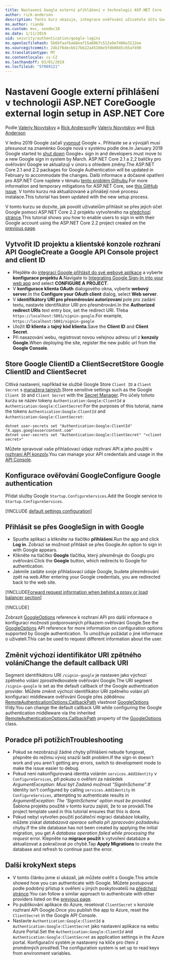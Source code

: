 ```yaml
---
title: Nastavení Google externí přihlášení v technologii ASP.NET Core
author: rick-anderson
description: Tento kurz ukazuje, integrace ověřování uživatele účtu Google do stávající aplikace ASP.NET Core.
ms.author: riande
ms.custom: mvc, seodec18
ms.date: 1/11/2019
uid: security/authentication/google-logins
ms.openlocfilehash: 5b6bfaafba68eaf15a60b7c512a9e7406e3112ee
ms.sourcegitcommit: 24b1f6decbb17bb22a45166e5fdb0845c65af498
ms.translationtype: MT
ms.contentlocale: cs-CZ
ms.lasthandoff: 03/01/2019
ms.locfileid: "57069121"
---
```

# <a name="google-external-login-setup-in-aspnet-core"></a><span data-ttu-id="e45b6-103">Nastavení Google externí přihlášení v technologii ASP.NET Core</span><span class="sxs-lookup"><span data-stu-id="e45b6-103">Google external login setup in ASP.NET Core</span></span>

<span data-ttu-id="e45b6-104">Podle [Valeriy Novytskyy](https://github.com/01binary) a [Rick Anderson](https://twitter.com/RickAndMSFT)</span><span class="sxs-lookup"><span data-stu-id="e45b6-104">By [Valeriy Novytskyy](https://github.com/01binary) and [Rick Anderson](https://twitter.com/RickAndMSFT)</span></span>

<span data-ttu-id="e45b6-105">V lednu 2019 Google začali [vypnout](https://developers.google.com/+/api-shutdown) Google +. Přihlaste se a vývojáři musí přesunout na znaménko Google nová v systému podle dne.</span><span class="sxs-lookup"><span data-stu-id="e45b6-105">In January 2019 Google started to [shut down](https://developers.google.com/+/api-shutdown) Google+ sign in and developers must move to a new Google sign in system by March.</span></span> <span data-ttu-id="e45b6-106">ASP.NET Core 2.1 a 2,2 balíčky pro ověřování Google se aktualizují v únoru s ohledem změny.</span><span class="sxs-lookup"><span data-stu-id="e45b6-106">The ASP.NET Core 2.1 and 2.2 packages for Google Authentication will be updated in February to accommodate the changes.</span></span> <span data-ttu-id="e45b6-107">Další informace a dočasné opatření pro ASP.NET Core najdete v tématu [tento problém Githubu](https://github.com/aspnet/AspNetCore/issues/6486).</span><span class="sxs-lookup"><span data-stu-id="e45b6-107">For more information and temporary mitigations for ASP.NET Core, see [this GitHub issue](https://github.com/aspnet/AspNetCore/issues/6486).</span></span> <span data-ttu-id="e45b6-108">V tomto kurzu má aktualizované a přinášejí nové procesu instalace.</span><span class="sxs-lookup"><span data-stu-id="e45b6-108">This tutorial has been updated with the new setup process.</span></span>

<span data-ttu-id="e45b6-109">V tomto kurzu se dozvíte, jak povolit uživatelům přihlásit se přes jejich účet Google pomocí ASP.NET Core 2.2 projektu vytvořeného na [předchozí stránce](xref:security/authentication/social/index).</span><span class="sxs-lookup"><span data-stu-id="e45b6-109">This tutorial shows you how to enable users to sign in with their Google account using the ASP.NET Core 2.2 project created on the [previous page](xref:security/authentication/social/index).</span></span>

## <a name="create-a-google-api-console-project-and-client-id"></a><span data-ttu-id="e45b6-110">Vytvořit ID projektu a klientské konzole rozhraní API Google</span><span class="sxs-lookup"><span data-stu-id="e45b6-110">Create a Google API Console project and client ID</span></span>

* <span data-ttu-id="e45b6-111">Přejděte do [integraci Google přihlásit do své webové aplikace](https://developers.google.com/identity/sign-in/web/devconsole-project) a vyberte **konfigurace projektu A**.</span><span class="sxs-lookup"><span data-stu-id="e45b6-111">Navigate to [Integrating Google Sign-In into your web app](https://developers.google.com/identity/sign-in/web/devconsole-project) and select **CONFIGURE A PROJECT**.</span></span>
* <span data-ttu-id="e45b6-112">V **konfigurace klienta OAuth** dialogového okna, vyberte **webový server**.</span><span class="sxs-lookup"><span data-stu-id="e45b6-112">In the **Configure your OAuth client** dialog, select **Web server**.</span></span>
* <span data-ttu-id="e45b6-113">V **identifikátory URI pro přesměrování autorizovaní** pole pro zadání textu, nastavte identifikátor URI pro přesměrování.</span><span class="sxs-lookup"><span data-stu-id="e45b6-113">In the **Authorized redirect URIs** text entry box, set the redirect URI.</span></span> <span data-ttu-id="e45b6-114">Třeba `https://localhost:5001/signin-google`.</span><span class="sxs-lookup"><span data-stu-id="e45b6-114">For example, `https://localhost:5001/signin-google`</span></span>
* <span data-ttu-id="e45b6-115">Uložit **ID klienta** a **tajný kód klienta**.</span><span class="sxs-lookup"><span data-stu-id="e45b6-115">Save the **Client ID** and **Client Secret**.</span></span>
* <span data-ttu-id="e45b6-116">Při nasazování webu, registrovat novou veřejnou adresu url z **konzoly Google**.</span><span class="sxs-lookup"><span data-stu-id="e45b6-116">When deploying the site, register the new public url from the **Google Console**.</span></span>

## <a name="store-google-clientid-and-clientsecret"></a><span data-ttu-id="e45b6-117">Store Google ClientID a ClientSecret</span><span class="sxs-lookup"><span data-stu-id="e45b6-117">Store Google ClientID and ClientSecret</span></span>

<span data-ttu-id="e45b6-118">Citlivá nastavení, například ke službě Google Store `Client ID` a `Client Secret` s [manažera tajných](xref:security/app-secrets).</span><span class="sxs-lookup"><span data-stu-id="e45b6-118">Store sensitive settings such as the Google `Client ID` and `Client Secret` with the [Secret Manager](xref:security/app-secrets).</span></span> <span data-ttu-id="e45b6-119">Pro účely tohoto kurzu se název tokeny `Authentication:Google:ClientId` a `Authentication:Google:ClientSecret`:</span><span class="sxs-lookup"><span data-stu-id="e45b6-119">For the purposes of this tutorial, name the tokens `Authentication:Google:ClientId` and `Authentication:Google:ClientSecret`:</span></span>

```console
dotnet user-secrets set "Authentication:Google:ClientId" "X.apps.googleusercontent.com"
dotnet user-secrets set "Authentication:Google:ClientSecret" "<client secret>"
```

<span data-ttu-id="e45b6-120">Můžete spravovat vaše přihlašovací údaje rozhraní API a jeho použití v [rozhraní API konzoly](https://console.developers.google.com/apis/dashboard).</span><span class="sxs-lookup"><span data-stu-id="e45b6-120">You can manage your API credentials and usage in the [API Console](https://console.developers.google.com/apis/dashboard).</span></span>

## <a name="configure-google-authentication"></a><span data-ttu-id="e45b6-121">Konfigurace ověřování Google</span><span class="sxs-lookup"><span data-stu-id="e45b6-121">Configure Google authentication</span></span>

<span data-ttu-id="e45b6-122">Přidat služby Google `Startup.ConfigureServices`.</span><span class="sxs-lookup"><span data-stu-id="e45b6-122">Add the Google service to `Startup.ConfigureServices`.</span></span>

[!INCLUDE [default settings configuration](includes/default-settings2-2.md)]

## <a name="sign-in-with-google"></a><span data-ttu-id="e45b6-123">Přihlásit se přes Google</span><span class="sxs-lookup"><span data-stu-id="e45b6-123">Sign in with Google</span></span>

* <span data-ttu-id="e45b6-124">Spusťte aplikaci a klikněte na tlačítko **přihlášení**.</span><span class="sxs-lookup"><span data-stu-id="e45b6-124">Run the app and click **Log in**.</span></span> <span data-ttu-id="e45b6-125">Zobrazí se možnost přihlásit se přes Google.</span><span class="sxs-lookup"><span data-stu-id="e45b6-125">An option to sign in with Google appears.</span></span>
* <span data-ttu-id="e45b6-126">Klikněte na tlačítko **Google** tlačítka, který přesměruje do Googlu pro ověřování.</span><span class="sxs-lookup"><span data-stu-id="e45b6-126">Click the **Google** button, which redirects to Google for authentication.</span></span>
* <span data-ttu-id="e45b6-127">Jakmile zadáte svoje přihlašovací údaje Google, budete přesměrováni zpět na web.</span><span class="sxs-lookup"><span data-stu-id="e45b6-127">After entering your Google credentials, you are redirected back to the web site.</span></span>

[!INCLUDE[Forward request information when behind a proxy or load balancer section](includes/forwarded-headers-middleware.md)]

[!INCLUDE[](includes/chain-auth-providers.md)]

<span data-ttu-id="e45b6-128">Zobrazit [GoogleOptions](/dotnet/api/microsoft.aspnetcore.authentication.google.googleoptions) reference k rozhraní API pro další informace o konfiguraci možností podporovaných příkazem ověřování Google.</span><span class="sxs-lookup"><span data-stu-id="e45b6-128">See the [GoogleOptions](/dotnet/api/microsoft.aspnetcore.authentication.google.googleoptions) API reference for more information on configuration options supported by Google authentication.</span></span> <span data-ttu-id="e45b6-129">To umožňuje požádat o jiné informace o uživateli.</span><span class="sxs-lookup"><span data-stu-id="e45b6-129">This can be used to request different information about the user.</span></span>

## <a name="change-the-default-callback-uri"></a><span data-ttu-id="e45b6-130">Změnit výchozí identifikátor URI zpětného volání</span><span class="sxs-lookup"><span data-stu-id="e45b6-130">Change the default callback URI</span></span>

<span data-ttu-id="e45b6-131">Segment identifikátoru URI `/signin-google` je nastaven jako výchozí zpětného volání zprostředkovatele ověřování Google.</span><span class="sxs-lookup"><span data-stu-id="e45b6-131">The URI segment `/signin-google` is set as the default callback of the Google authentication provider.</span></span> <span data-ttu-id="e45b6-132">Můžete změnit výchozí identifikátor URI zpětného volání při konfiguraci middleware ověřování Google přes zděděnou [RemoteAuthenticationOptions.CallbackPath](/dotnet/api/microsoft.aspnetcore.authentication.remoteauthenticationoptions.callbackpath) vlastnost [GoogleOptions](/dotnet/api/microsoft.aspnetcore.authentication.google.googleoptions) třídy.</span><span class="sxs-lookup"><span data-stu-id="e45b6-132">You can change the default callback URI while configuring the Google authentication middleware via the inherited [RemoteAuthenticationOptions.CallbackPath](/dotnet/api/microsoft.aspnetcore.authentication.remoteauthenticationoptions.callbackpath) property of the [GoogleOptions](/dotnet/api/microsoft.aspnetcore.authentication.google.googleoptions) class.</span></span>

## <a name="troubleshooting"></a><span data-ttu-id="e45b6-133">Poradce při potížích</span><span class="sxs-lookup"><span data-stu-id="e45b6-133">Troubleshooting</span></span>

* <span data-ttu-id="e45b6-134">Pokud se nezobrazují žádné chyby přihlášení nebude fungovat, přepněte do režimu vývoj snazší ladit problém.</span><span class="sxs-lookup"><span data-stu-id="e45b6-134">If the sign-in doesn't work and you aren't getting any errors, switch to development mode to make the issue easier to debug.</span></span>
* <span data-ttu-id="e45b6-135">Pokud není nakonfigurovaná identita voláním `services.AddIdentity` v `ConfigureServices`, při pokusu o ověření za následek *ArgumentException: Musí být Zadaná možnost "SignInScheme"*.</span><span class="sxs-lookup"><span data-stu-id="e45b6-135">If Identity isn't configured by calling `services.AddIdentity` in `ConfigureServices`, attempting to authenticate results in *ArgumentException: The 'SignInScheme' option must be provided*.</span></span> <span data-ttu-id="e45b6-136">Šablona projektu použité v tomto kurzu zajistí, že to se provádí.</span><span class="sxs-lookup"><span data-stu-id="e45b6-136">The project template used in this tutorial ensures that this is done.</span></span>
* <span data-ttu-id="e45b6-137">Pokud nebyl vytvořen použití počáteční migraci databáze lokality, můžete získat *databázová operace selhala při zpracování požadavku* chyby.</span><span class="sxs-lookup"><span data-stu-id="e45b6-137">If the site database has not been created by applying the initial migration, you get *A database operation failed while processing the request* error.</span></span> <span data-ttu-id="e45b6-138">Klepněte na **migrace použít** k vytvoření databáze a aktualizovat a pokračovat po chybě.</span><span class="sxs-lookup"><span data-stu-id="e45b6-138">Tap **Apply Migrations** to create the database and refresh to continue past the error.</span></span>

## <a name="next-steps"></a><span data-ttu-id="e45b6-139">Další kroky</span><span class="sxs-lookup"><span data-stu-id="e45b6-139">Next steps</span></span>

* <span data-ttu-id="e45b6-140">V tomto článku jsme si ukázali, jak můžete ověřit s Google.</span><span class="sxs-lookup"><span data-stu-id="e45b6-140">This article showed how you can authenticate with Google.</span></span> <span data-ttu-id="e45b6-141">Můžete postupovat podle podobný přístup k ověření u jiných poskytovatelů na [předchozí stránce](xref:security/authentication/social/index).</span><span class="sxs-lookup"><span data-stu-id="e45b6-141">You can follow a similar approach to authenticate with other providers listed on the [previous page](xref:security/authentication/social/index).</span></span>
* <span data-ttu-id="e45b6-142">Po publikování aplikace do Azure, resetovat `ClientSecret` v konzole rozhraní API Google.</span><span class="sxs-lookup"><span data-stu-id="e45b6-142">Once you publish the app to Azure, reset the `ClientSecret` in the Google API Console.</span></span>
* <span data-ttu-id="e45b6-143">Nastavte `Authentication:Google:ClientId` a `Authentication:Google:ClientSecret` jako nastavení aplikace na webu Azure Portal.</span><span class="sxs-lookup"><span data-stu-id="e45b6-143">Set the `Authentication:Google:ClientId` and `Authentication:Google:ClientSecret` as application settings in the Azure portal.</span></span> <span data-ttu-id="e45b6-144">Konfigurační systém je nastavený na klíče pro čtení z proměnných prostředí.</span><span class="sxs-lookup"><span data-stu-id="e45b6-144">The configuration system is set up to read keys from environment variables.</span></span>
